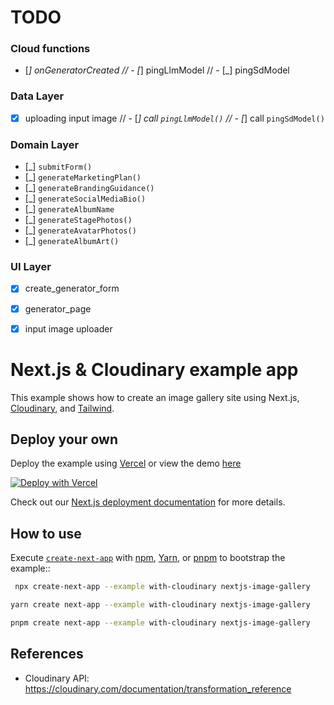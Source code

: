 
# TODO 

### Cloud functions

- [_] onGeneratorCreated
// - [_] pingLlmModel
// - [_] pingSdModel

### Data Layer

- [x] uploading input image
// - [_] call `pingLlmModel()`
// - [_] call `pingSdModel()`

### Domain Layer

- [_] `submitForm()`
- [_] `generateMarketingPlan()`
- [_] `generateBrandingGuidance()`
- [_] `generateSocialMediaBio()`
- [_] `generateAlbumName`
- [_] `generateStagePhotos()`
- [_] `generateAvatarPhotos()`
- [_] `generateAlbumArt()`

### UI Layer

- [x] create_generator_form
- [x] generator_page
- [x] input image uploader





# Next.js & Cloudinary example app

This example shows how to create an image gallery site using Next.js, [Cloudinary](https://cloudinary.com), and [Tailwind](https://tailwindcss.com).

## Deploy your own

Deploy the example using [Vercel](https://vercel.com?utm_source=github&utm_medium=readme&utm_campaign=next-example) or view the demo [here](https://nextconf-images.vercel.app/)

[![Deploy with Vercel](https://vercel.com/button)](https://vercel.com/new/clone?repository-url=https://github.com/vercel/next.js/tree/canary/examples/with-cloudinary&project-name=nextjs-image-gallery&repository-name=with-cloudinary&env=NEXT_PUBLIC_CLOUDINARY_CLOUD_NAME,CLOUDINARY_API_KEY,CLOUDINARY_API_SECRET,CLOUDINARY_FOLDER&envDescription=API%20Keys%20from%20Cloudinary%20needed%20to%20run%20this%20application.)

Check out our [Next.js deployment documentation](https://nextjs.org/docs/deployment) for more details.

## How to use

Execute [`create-next-app`](https://github.com/vercel/next.js/tree/canary/packages/create-next-app) with [npm](https://docs.npmjs.com/cli/init), [Yarn](https://yarnpkg.com/lang/en/docs/cli/create/), or [pnpm](https://pnpm.io) to bootstrap the example::

```bash
 npx create-next-app --example with-cloudinary nextjs-image-gallery
```

```bash
yarn create next-app --example with-cloudinary nextjs-image-gallery
```

```bash
pnpm create next-app --example with-cloudinary nextjs-image-gallery
```

## References

- Cloudinary API: https://cloudinary.com/documentation/transformation_reference

